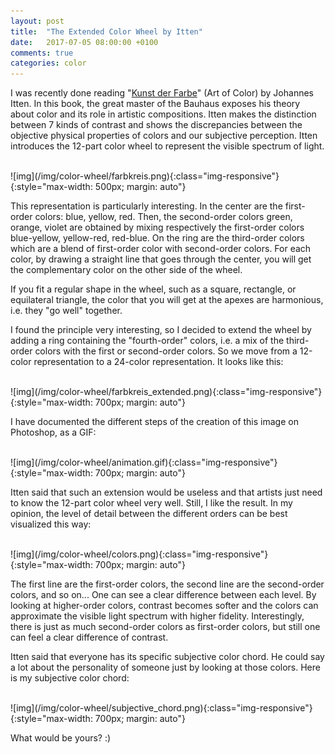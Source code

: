 ```yaml
---
layout: post
title:  "The Extended Color Wheel by Itten"
date:   2017-07-05 08:00:00 +0100
comments: true
categories: color
---
```


I was recently done reading "[Kunst der Farbe][KdF]" (Art of Color) by Johannes Itten. In this book, the great master of the Bauhaus exposes his theory about color and its role in artistic compositions. Itten makes the distinction between 7 kinds of contrast and shows the discrepancies between the objective physical properties of colors and our subjective perception. Itten introduces the 12-part color wheel to represent the visible spectrum of light.

<br>
![img](/img/color-wheel/farbkreis.png){:class="img-responsive"}
{:style="max-width: 500px; margin: auto"}
<br>

This representation is particularly interesting. In the center are the first-order colors: blue, yellow, red. Then, the second-order colors green, orange, violet are obtained by mixing respectively the first-order colors blue-yellow, yellow-red, red-blue. On the ring are the third-order colors which are a blend of first-order color with second-order colors. For each color, by drawing a straight line that goes through the center, you will get the complementary color on the other side of the wheel. 

If you fit a regular shape in the wheel, such as a square, rectangle, or equilateral triangle, the color that you will get at the apexes are harmonious, i.e. they "go well" together. 

I found the principle very interesting, so I decided to extend the wheel by adding a ring containing the "fourth-order" colors, i.e. a mix of the third-order colors with the first or second-order colors. So we move from a 12-color representation to a 24-color representation. It looks like this: 

<br>
![img](/img/color-wheel/farbkreis_extended.png){:class="img-responsive"}
{:style="max-width: 700px; margin: auto"}
<br>

I have documented the different steps of the creation of this image on Photoshop, as a GIF:  

<br>
![img](/img/color-wheel/animation.gif){:class="img-responsive"}
{:style="max-width: 700px; margin: auto"}
<br>

Itten said that such an extension would be useless and that artists just need to know the 12-part color wheel very well. Still, I like the result. In my opinion, the level of detail between the different orders can be best visualized this way: 

<br>
![img](/img/color-wheel/colors.png){:class="img-responsive"}
{:style="max-width: 700px; margin: auto"}
<br>

The first line are the first-order colors, the second line are the second-order colors, and so on... One can see a clear difference between each level. By looking at higher-order colors, contrast becomes softer and the colors can approximate the visible light spectrum with higher fidelity. Interestingly, there is just as much second-order colors as first-order colors, but still one can feel a clear difference of contrast. 

Itten said that everyone has its specific subjective color chord. He could say a lot about the personality of someone just by looking at those colors. Here is my subjective color chord: 

<br>
![img](/img/color-wheel/subjective_chord.png){:class="img-responsive"}
{:style="max-width: 700px; margin: auto"}
<br>

What would be yours? :) 


[KdF]: https://www.amazon.de/Kunst-Farbe-Johannes-Itten/dp/3363009801


